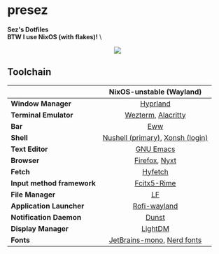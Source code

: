 # presez
**Sez's Dotfiles** \
**BTW I use NixOS (with flakes)!** \

<p align="center"><img src="https://github.com/Sezriv/presez/blob/main/assets/icons/nixowo.png"></p>

## Toolchain
||NixOS-unstable (Wayland)|
| - | :--: |
|**Window Manager**|[Hyprland](https://github.com/hyprwm/Hyprland)|
|**Terminal Emulator**|[Wezterm](https://wezfurlong.org/wezterm/), [Alacritty](https://github.com/alacritty/alacritty)|
|**Bar**|[Eww](https://github.com/elkowar/eww)|
|**Shell**|[Nushell (primary)](https://github.com/nushell/nushell), [Xonsh (login)](https://github.com/xonsh/xonsh)|
|**Text Editor**|[GNU Emacs](https://www.gnu.org/software/emacs/)|
|**Browser**|[Firefox](www.mozilla.org/en-GB/), [Nyxt](https://nyxt.atlas.engineer/)|
|**Fetch**|[Hyfetch](https://github.com/hykilpikonna/hyfetch)|
|**Input method framework**|[Fcitx5-Rime](https://github.com/fcitx/fcitx5-rime)|
|**File Manager**|[LF](https://github.com/gokcehan/lf)|
|**Application Launcher**|[Rofi-wayland](https://github.com/lbonn/rofi)
|**Notification Daemon**|[Dunst](https://github.com/dunst-project/dunst)|
|**Display Manager**|[LightDM](https://github.com/canonical/lightdm)|
|**Fonts**|[JetBrains-mono](https://www.jetbrains.com/lp/mono/), [Nerd fonts](https://github.com/ryanoasis/nerd-fonts)|
